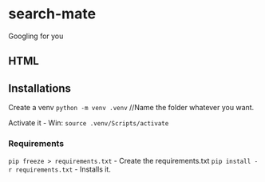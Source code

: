 # search-mate
Googling for you


## HTML

<script async src="https://cse.google.com/cse.js?cx=c52ce85f90ef74e16">
</script>
<div class="gcse-search"></div>


## Installations

Create a venv `python -m venv .venv` //Name the folder whatever you want.

Activate it - Win: `source .venv/Scripts/activate` <!--  Mac: `source .venv/bin/activate` -->

### Requirements

`pip freeze > requirements.txt` - Create the requirements.txt
`pip install -r requirements.txt` - Installs it.
